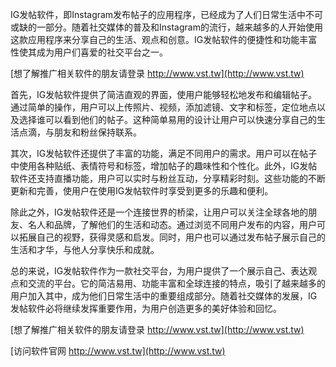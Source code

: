 IG发帖软件，即Instagram发布帖子的应用程序，已经成为了人们日常生活中不可或缺的一部分。随着社交媒体的普及和Instagram的流行，越来越多的人开始使用这款应用程序来分享自己的生活、观点和创意。IG发帖软件的便捷性和功能丰富性使其成为用户们喜爱的社交平台之一。

[想了解推广相关软件的朋友请登录 http://www.vst.tw](http://www.vst.tw)

首先，IG发帖软件提供了简洁直观的界面，使用户能够轻松地发布和编辑帖子。通过简单的操作，用户可以上传照片、视频，添加滤镜、文字和标签，定位地点以及选择谁可以看到他们的帖子。这种简单易用的设计让用户可以快速分享自己的生活点滴，与朋友和粉丝保持联系。

其次，IG发帖软件还提供了丰富的功能，满足不同用户的需求。用户可以在帖子中使用各种贴纸、表情符号和标签，增加帖子的趣味性和个性化。此外，IG发帖软件还支持直播功能，用户可以实时与粉丝互动，分享精彩时刻。这些功能的不断更新和完善，使用户在使用IG发帖软件时享受到更多的乐趣和便利。

除此之外，IG发帖软件还是一个连接世界的桥梁，让用户可以关注全球各地的朋友、名人和品牌，了解他们的生活和动态。通过浏览不同用户发布的内容，用户可以拓展自己的视野，获得灵感和启发。同时，用户也可以通过发布帖子展示自己的生活和才华，与他人分享快乐和成就。

总的来说，IG发帖软件作为一款社交平台，为用户提供了一个展示自己、表达观点和交流的平台。它的简洁易用、功能丰富和全球连接的特点，吸引了越来越多的用户加入其中，成为他们日常生活中的重要组成部分。随着社交媒体的发展，IG发帖软件必将继续发挥重要作用，为用户创造更多的美好体验和回忆。

[想了解推广相关软件的朋友请登录 http://www.vst.tw](http://www.vst.tw)


[访问软件官网 http://www.vst.tw](http://www.vst.tw)

